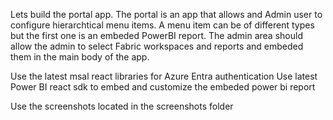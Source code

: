 Lets build the portal app.  The portal is an app that allows and Admin user to configure hierarchtical menu items.  A menu item can be of different types but the first one is an embeded PowerBI report.  The admin area should allow the admin to select Fabric workspaces and reports and embeded them in the main body of the app.  

Use the latest msal react libraries for Azure Entra authentication
Use latest Power BI react sdk to embed and customize the embeded power bi report

Use the screenshots located in the screenshots folder
